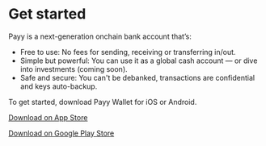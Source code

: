 # Get started

Payy is a next-generation onchain bank account that’s:

* Free to use: No fees for sending, receiving or transferring in/out.
* Simple but powerful: You can use it as a global cash account — or dive into investments (coming soon).
* Safe and secure: You can't be debanked, transactions are confidential and keys auto-backup.

To get started, download Payy Wallet for iOS or Android.

<a href="https://apple.co/4dMbpO3" class="button primary">Download on App Store</a>

<a href="https://play.google.com/store/apps/details?id=com.polybaselabs.wallet" class="button primary">Download on Google Play Store</a>
